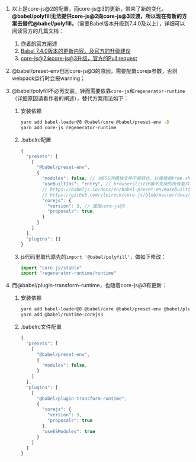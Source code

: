 1. 以上是core-js@2的配置，而core-js@3的更新，带来了新的变化，**@babel/polyfill无法提供core-js@2向core-js@3过渡，所以现在有新的方案去替代@babel/polyfill，**（需要Babel版本升级到7.4.0及以上），详细可以阅读官方的几篇文档：
    1. [作者的官方阐述](https://github.com/zloirock/core-js/blob/master/docs/2019-03-19-core-js-3-babel-and-a-look-into-the-future.md)
    2. [Babel 7.4.0版本的更新内容，及官方的升级建议](https://babeljs.io/blog/2019/03/19/7.4.0)
    3. [core-js@2向core-js@3升级，官方的Pull request](https://github.com/babel/babel/pull/7646)

2. @babel/preset-env也因core-js@3的原因，需要配置corejs参数，否则webpack运行时会报warning；

3. @babel/polyfill不必再安装，转而需要依靠`core-js`和`regenerator-runtime`（详细原因请看作者的阐述），替代方案用法如下：

    1. 安装依赖

        ```sh
        yarn add babel-loader@8 @babel/core @babel/preset-env -D
        yarn add core-js regenerator-runtime
        ```
    2. .babelrc配置

        ```js
        {
          "presets": [
            [
              "@babel/preset-env",
              {
                "modules": false, // 对ES6的模块文件不做转化，以便使用tree shaking、sideEffects等
                "useBuiltIns": "entry", // browserslist环境不支持的所有垫片都导入
                // https://babeljs.io/docs/en/babel-preset-env#usebuiltins
                // https://github.com/zloirock/core-js/blob/master/docs/2019-03-19-core-js-3-babel-and-a-look-into-the-future.md
                "corejs": {
                  "version": 3, // 使用core-js@3
                  "proposals": true,
                }
              }
            ]
          ],
          "plugins": []
        }
        ```
    3. js代码里取代原先的`import '@babel/polyfill'`，做如下修改：

        ```js
        import "core-js/stable"
        import "regenerator-runtime/runtime"
        ```

4. 而@babel/plugin-transform-runtime，也随着core-js@3有更新：

    1. 安装依赖

        ```sh
        yarn add babel-loader@8 @babel/core @babel/preset-env @babel/plugin-transform-runtime -D
        yarn add @babel/runtime-corejs3
        ```

    2. .babelrc文件配置

        ```js
        {
          "presets": [
            [
              "@babel/preset-env",
              {
                "modules": false,
              }
            ]
          ],
          "plugins": [
            [
              "@babel/plugin-transform-runtime",
              {
                "corejs": {
                  "version": 3,
                  "proposals": true
                },
                "useESModules": true
              }
            ]
          ]
        }
        ```